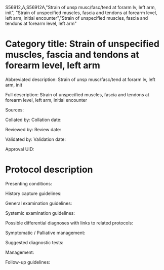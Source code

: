 S56912,A,S56912A,"Strain of unsp musc/fasc/tend at forarm lv, left arm, init", "Strain of unspecified muscles, fascia and tendons at forearm level, left arm, initial encounter","Strain of unspecified muscles, fascia and tendons at forearm level, left arm"
# Category title: Strain of unspecified muscles, fascia and tendons at forearm level, left arm

Abbreviated description: Strain of unsp musc/fasc/tend at forarm lv, left arm, init

Full description: Strain of unspecified muscles, fascia and tendons at forearm level, left arm, initial encounter

Sources:

Collated by:
Collation date:

Reviewed by:
Review date:

Validated by:
Validation date:

Approval UID:

# Protocol description

Presenting conditions:

History capture guidelines:

General examination guidelines:

Systemic examination guidelines:

Possible differential diagnoses with links to related protocols:

Symptomatic / Palliative management:

Suggested diagnostic tests:

Management:

Follow-up guidelines:
